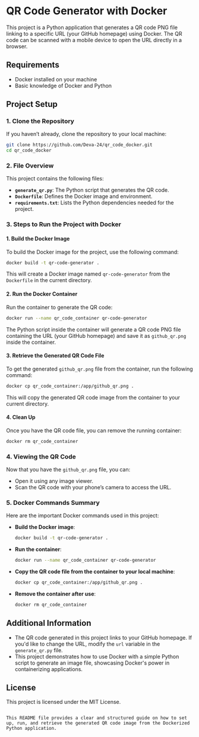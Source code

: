 # QR Code Generator with Docker

This project is a Python application that generates a QR code PNG file linking to a specific URL (your GitHub homepage) using Docker. The QR code can be scanned with a mobile device to open the URL directly in a browser.

## Requirements

- Docker installed on your machine
- Basic knowledge of Docker and Python

## Project Setup

### 1. Clone the Repository

If you haven’t already, clone the repository to your local machine:

```bash
git clone https://github.com/Deva-24/qr_code_docker.git
cd qr_code_docker
```

### 2. File Overview

This project contains the following files:

- **`generate_qr.py`**: The Python script that generates the QR code.
- **`Dockerfile`**: Defines the Docker image and environment.
- **`requirements.txt`**: Lists the Python dependencies needed for the project.

### 3. Steps to Run the Project with Docker

#### 1. Build the Docker Image

To build the Docker image for the project, use the following command:

```bash
docker build -t qr-code-generator .
```

This will create a Docker image named `qr-code-generator` from the `Dockerfile` in the current directory.

#### 2. Run the Docker Container

Run the container to generate the QR code:

```bash
docker run --name qr_code_container qr-code-generator
```

The Python script inside the container will generate a QR code PNG file containing the URL (your GitHub homepage) and save it as `github_qr.png` inside the container.

#### 3. Retrieve the Generated QR Code File

To get the generated `github_qr.png` file from the container, run the following command:

```bash
docker cp qr_code_container:/app/github_qr.png .
```

This will copy the generated QR code image from the container to your current directory.

#### 4. Clean Up

Once you have the QR code file, you can remove the running container:

```bash
docker rm qr_code_container
```

### 4. Viewing the QR Code

Now that you have the `github_qr.png` file, you can:

- Open it using any image viewer.
- Scan the QR code with your phone’s camera to access the URL.

### 5. Docker Commands Summary

Here are the important Docker commands used in this project:

- **Build the Docker image**:
  ```bash
  docker build -t qr-code-generator .
  ```

- **Run the container**:
  ```bash
  docker run --name qr_code_container qr-code-generator
  ```

- **Copy the QR code file from the container to your local machine**:
  ```bash
  docker cp qr_code_container:/app/github_qr.png .
  ```

- **Remove the container after use**:
  ```bash
  docker rm qr_code_container
  ```

## Additional Information

- The QR code generated in this project links to your GitHub homepage. If you'd like to change the URL, modify the `url` variable in the `generate_qr.py` file.
- This project demonstrates how to use Docker with a simple Python script to generate an image file, showcasing Docker's power in containerizing applications.

## License

This project is licensed under the MIT License.

```

This README file provides a clear and structured guide on how to set up, run, and retrieve the generated QR code image from the Dockerized Python application.